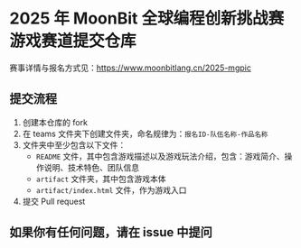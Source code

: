 # 2025 年 MoonBit 全球编程创新挑战赛游戏赛道提交仓库

赛事详情与报名方式见：<https://www.moonbitlang.cn/2025-mgpic>

## 提交流程

1. 创建本仓库的 fork
1. 在 teams 文件夹下创建文件夹，命名规律为：`报名ID-队伍名称-作品名称`
1. 文件夹中至少包含以下文件：
   - `README` 文件，其中包含游戏描述以及游戏玩法介绍，包含：游戏简介、操作说明、技术特色、团队信息
   - `artifact` 文件夹，其中包含游戏本体
   - `artifact/index.html` 文件，作为游戏入口
1. 提交 Pull request

## 如果你有任何问题，请在 issue 中提问

